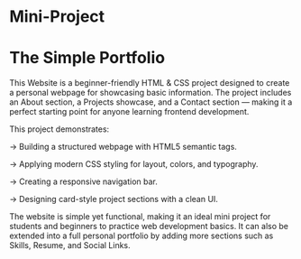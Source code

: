 # Mini-Project
# The Simple Portfolio 
This Website is a beginner-friendly HTML &amp; CSS project designed to create a personal webpage for showcasing basic information. The project includes an About section, a Projects showcase, and a Contact section — making it a perfect starting point for anyone learning frontend development.

This project demonstrates:

-> Building a structured webpage with HTML5 semantic tags.

-> Applying modern CSS styling for layout, colors, and typography.

-> Creating a responsive navigation bar.

-> Designing card-style project sections with a clean UI.

The website is simple yet functional, making it an ideal mini project for students and beginners to practice web development basics. It can also be extended into a full personal portfolio by adding more sections such as Skills, Resume, and Social Links.

